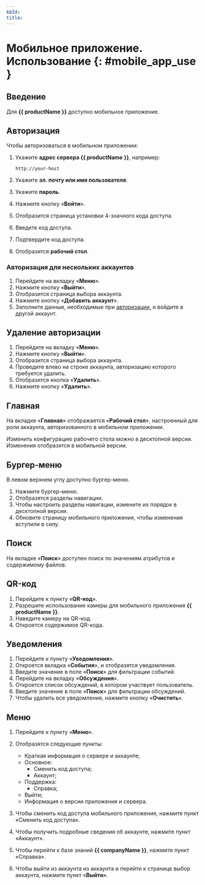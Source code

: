 ```yaml
---
kbId:
title:
---
```


# Мобильное приложение. Использование {: #mobile_app_use }

## Введение

Для **{{ productName }}** доступно мобильное приложение.

## Авторизация

Чтобы авторизоваться в мобильном приложении:

1. Укажите **адрес сервера {{ productName }}**, например:

    ```
    http://your-host
    ```

2. Укажите **эл. почту или имя пользователя**.
3. Укажите **пароль**.
4. Нажмите кнопку «**Войти**».
5. Отобразится страница установки 4-значного кода доступа.
6. Введите код доступа.
7. Подтвердите код доступа.
8. Отобразится **рабочий стол**.

### Авторизация для нескольких аккаунтов

1. Перейдите на вкладку «**Меню**».
2. Нажмите кнопку «**Выйти**».
3. Отобразится страница выбора аккаунта.
4. Нажмите кнопку «**Добавить аккаунт**».
5. Заполните данные, необходимые при [авторизации](#авторизация), и войдите в другой аккаунт.

## Удаление авторизации

1. Перейдите на вкладку «**Меню**».
2. Нажмите кнопку «**Выйти**».
3. Отобразится страница выбора аккаунта.
4. Проведите влево на строке аккаунта, авторизацию которого требуется удалить.
5. Отобразится кнопка «**Удалить**».
6. Нажмите кнопку «**Удалить**».

## Главная

На вкладке «**Главная**» отображается «**Рабочий стол**», настроенный для роли аккаунта, авторизованного в мобильном приложении.

Изменить конфигурацию рабочего стола можно в десктопной версии. Изменения отобразятся в мобильной версии.

## Бургер-меню

В левом верхнем углу доступно бургер-меню. 

1. Нажмите бургер-меню.
2. Отобразятся разделы навигации.
3. Чтобы настроить разделы навигации, измените их порядок в десктопной версии.
4. Обновите страницу мобильного приложения, чтобы изменения вступили в силу.

## Поиск

На вкладке «**Поиск**» доступен поиск по значениям атрибутов и содержимому файлов.

## QR-код

1. Перейдите к пункту «**QR-код**».
2. Разрешите использование камеры для мобильного приложения **{{ productName }}**.
3. Наведите камеру на QR-код.
4. Откроется содержимое QR-кода.

## Уведомления

1. Перейдите к пункту «**Уведомления**».
2. Откроется вкладка «**События**», и отобразятся уведомления.
3. Введите значение в поле «**Поиск**» для фильтрации событий.
4. Перейдите на вкладку «**Обсуждения**».
5. Откроется список обсуждений, в котором участвует пользователь.
6. Введите значение в поле «**Поиск**» для фильтрации обсуждений.
7. Чтобы удалить все уведомления, нажмите кнопку «**Очистить**».

## Меню

1. Перейдите к пункту «**Меню**».
2. Отобразятся следующие пункты:

    - Краткая информация о сервере и аккаунте;
    - Основное:
        - Сменить код доступа;
        - Аккаунт;
    - Поддержка:
        - Справка;
    - Выйти;
    - Информация о версии приложения и сервера.

3. Чтобы сменить код доступа мобильного приложения, нажмите пункт «Сменить код доступа».
4. Чтобы получить подробные сведения об аккаунте, нажмите пункт «Аккаунт».
5. Чтобы перейти к базе знаний **{{ companyName }}**, нажмите пункт «Справка».
6. Чтобы выйти из аккаунта из аккаунта и перейти к странице выбор аккаунта, нажмите пункт «**Выйти**».